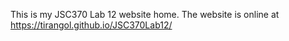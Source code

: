 This is my JSC370 Lab 12 website home. The website is online at https://tirangol.github.io/JSC370Lab12/
